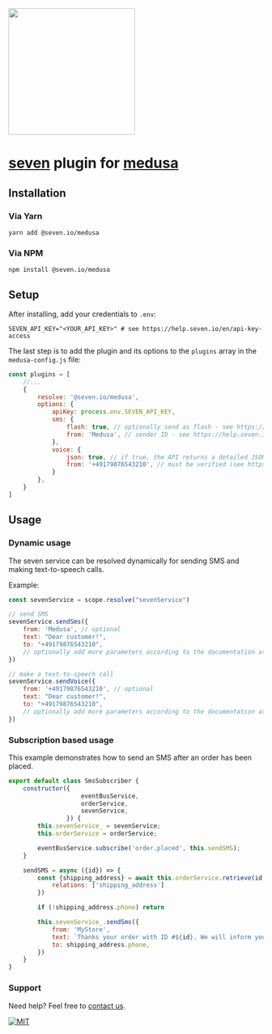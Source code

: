 <img src="https://www.seven.io/wp-content/uploads/Logo.svg" width="250" />


# [seven](https://www.seven.io) plugin for [medusa](https://www.medusajs.com/)

## Installation

### Via Yarn

`yarn add @seven.io/medusa`

### Via NPM

`npm install @seven.io/medusa`

## Setup

After installing, add your credentials to `.env`:

````dotenv
SEVEN_API_KEY="<YOUR_API_KEY>" # see https://help.seven.io/en/api-key-access
````

The last step is to add the plugin and its options to the `plugins` array in the `medusa-config.js`
file:

```js
const plugins = [
    //...
    {
        resolve: '@seven.io/medusa',
        options: {
            apiKey: process.env.SEVEN_API_KEY,
            sms: {
                flash: true, // optionally send as flash - see https://help.seven.io/en/flash-sms
                from: 'Medusa', // sender ID - see https://help.seven.io/en/set-sender-id
            },
            voice: {
                json: true, // if true, the API returns a detailed JSON response
                from: '+49179876543210', // must be verified (see https://app.seven.io/settings#callerid) or a shared number (see https://help.seven.io/en/shared-numbers)
            }
        },
    }
]
```

## Usage

### Dynamic usage

The seven service can be resolved dynamically for sending SMS and making text-to-speech calls.

Example:

```js
const sevenService = scope.resolve("sevenService")

// send SMS
sevenService.sendSms({
    from: 'Medusa', // optional
    text: "Dear customer!",
    to: "+49179876543210",
    // optionally add more parameters according to the documentation at https://www.seven.io/en/docs/gateway/http-api/sms-dispatch/
})

// make a text-to-speech call
sevenService.sendVoice({
    from: '+49179876543210', // optional
    text: "Dear customer!",
    to: "+49179876543210",
    // optionally add more parameters according to the documentation at https://www.seven.io/en/docs/gateway/http-api/voice/
})
```

### Subscription based usage

This example demonstrates how to send an SMS after an order has been placed.

````js
export default class SmsSubscriber {
    constructor({
                    eventBusService,
                    orderService,
                    sevenService,
                }) {
        this.sevenService_ = sevenService;
        this.orderService = orderService;

        eventBusService.subscribe('order.placed', this.sendSMS);
    }

    sendSMS = async ({id}) => {
        const {shipping_address} = await this.orderService.retrieve(id, {
            relations: ['shipping_address']
        })

        if (!shipping_address.phone) return

        this.sevenService_.sendSms({
            from: 'MyStore',
            text: `Thanks your order with ID #${id}. We will inform you right after shipping.`,
            to: shipping_address.phone,
        })
    }
}
````

### Support

Need help? Feel free to [contact us](https://www.seven.io/en/company/contact/).

[![MIT](https://img.shields.io/badge/License-MIT-teal.svg)](LICENSE)
